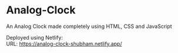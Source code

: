 # Analog-Clock 
An Analog Clock made completely using HTML, CSS and JavaScript

Deployed using Netlify:<br />
 URL: https://analog-clock-shubham.netlify.app/
